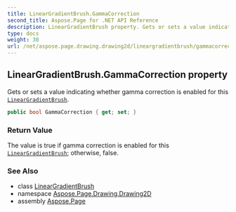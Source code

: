 ```yaml
---
title: LinearGradientBrush.GammaCorrection
second_title: Aspose.Page for .NET API Reference
description: LinearGradientBrush property. Gets or sets a value indicating whether gamma correction is enabled for this LinearGradientBrush
type: docs
weight: 30
url: /net/aspose.page.drawing.drawing2d/lineargradientbrush/gammacorrection/
---
```

## LinearGradientBrush.GammaCorrection property

Gets or sets a value indicating whether gamma correction is enabled for this [`LinearGradientBrush`](../).

```csharp
public bool GammaCorrection { get; set; }
```

### Return Value

The value is true if gamma correction is enabled for this [`LinearGradientBrush`](../); otherwise, false.

### See Also

* class [LinearGradientBrush](../)
* namespace [Aspose.Page.Drawing.Drawing2D](../../lineargradientbrush/)
* assembly [Aspose.Page](../../../)



